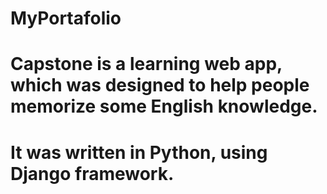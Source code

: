 # MyPortafolio
# Capstone is a learning web app, which was designed to help people memorize some English knowledge.
# It was written in Python, using Django framework.
